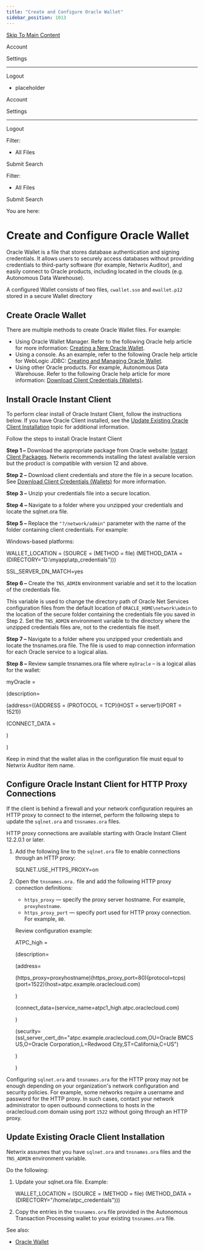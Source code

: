 ```yaml
---
title: "Create and Configure Oracle Wallet"
sidebar_position: 1013
---
```


[Skip To Main Content](#)

Account

Settings

---

Logout

* placeholder

Account

Settings

---

Logout

Filter: 

* All Files

Submit Search

Filter: 

* All Files

Submit Search

You are here:

# Create and Configure Oracle Wallet

Oracle Wallet is a file that stores database authentication and signing credentials. It allows users to securely access databases without providing credentials to third-party software (for example, Netwrix Auditor), and easily connect to Oracle products, including located in the clouds (e.g. Autonomous Data Warehouse).

A configured Wallet consists of two files, `cwallet.sso` and `ewallet.p12` stored in a secure Wallet directory

## Create Oracle Wallet

There are multiple methods to create Oracle Wallet files. For example:

* Using Oracle Wallet Manager. Refer to the following Oracle help article for more information: [Creating a New Oracle Wallet](`https://docs.oracle.com/database/121/DBIMI/walet.htm#DBIMI9731` "Creating a New Oracle Wallet").
* Using a console. As an example, refer to the following Oracle help article for WebLogic JDBC: [Creating and Managing Oracle Wallet](`https://docs.oracle.com/middleware/1213/wls/JDBCA/oraclewallet.htm#JDBCA596` "Creating and Managing Oracle Wallet").
* Using other Oracle products. For example, Autonomous Data Warehouse. Refer to the following Oracle help article for more information: [Download Client Credentials (Wallets)](`https://docs.oracle.com/en/cloud/paas/autonomous-data-warehouse-cloud/user/connect-download-wallet.html#GUID-B06202D2-0597-41AA-9481-3B174F75D4B1` "Download Client Credentials (Wallets)").

## Install Oracle Instant Client

To perform clear install of Oracle Instant Client, follow the instructions below. If you have Oracle Client installed, see the [Update Existing Oracle Client Installation](#Update "Update Existing Oracle Client Installation") topic for additional information.

Follow the steps to install Oracle Instant Client

**Step 1 –** Download the appropriate package from Oracle website: [Instant Client Packages](`https://www.oracle.com/database/technologies/instant-client/downloads`). Netwrix recommends installing the latest available version but the product is compatible with version 12 and above.

**Step 2 –** Download client credentials and store the file in a secure location. See [Download Client Credentials (Wallets)](`https://docs.oracle.com/en/cloud/paas/atp-cloud/atpug/connect-download-wallet.html#GUID-B06202D2-0597-41AA-9481-3B174F75D4B1`) for more information.

**Step 3 –** Unzip your credentials file into a secure location.

**Step 4 –** Navigate to a folder where you unzipped your credentials and locate the sqlnet.ora file.

**Step 5 –** Replace the `"?/network/admin"` parameter with the name of the folder containing client credentials. For example:

Windows-based platforms:

WALLET_LOCATION = (SOURCE = (METHOD = file) (METHOD_DATA = (DIRECTORY="D:\\myapp\\atp_credentials")))

SSL_SERVER_DN_MATCH=yes

**Step 6 –** Create the `TNS_ADMIN` environment variable and set it to the location of the credentials file.

This variable is used to change the directory path of Oracle Net Services configuration files from the default location of `ORACLE_HOME\network\admin` to the location of the secure folder containing the credentials file you saved in Step 2. Set the `TNS_ADMIN` environment variable to the directory where the unzipped credentials files are, not to the credentials file itself.

**Step 7 –** Navigate to a folder where you unzipped your credentials and locate the tnsnames.ora file. The file is used to map connection information for each Oracle service to a logical alias.

**Step 8 –** Review sample tnsnames.ora file where `myOracle` – is a logical alias for the wallet:

myOracle =

(description=

(address=((ADDRESS = (PROTOCOL = TCP)(HOST = server1)(PORT = 1521))

(CONNECT_DATA =

)

)

Keep in mind that the wallet alias in the configuration file must equal to Netwrix Auditor item name.

## Configure Oracle Instant Client for HTTP Proxy Connections

If the client is behind a firewall and your network configuration requires an HTTP proxy to connect to the internet, perform the following steps to update the `sqlnet.ora` and `tnsnames.ora` files.

HTTP proxy connections are available starting with Oracle Instant Client 12.2.0.1 or later.

1. Add the following line to the `sqlnet.ora` file to enable connections through an HTTP proxy:

   SQLNET.USE_HTTPS_PROXY=on
2. Open the `tnsnames.ora.` file and add the following HTTP proxy connection definitions:

   * `https_proxy` — specify the proxy server hostname. For example, `proxyhostname`.
   * `https_proxy_port` — specify port used for HTTP proxy connection. For example, `80`.

   Review configuration example:

   ATPC_high =

   (description=

   (address=

   (https_proxy=proxyhostname)(https_proxy_port=80)(protocol=tcps)(port=1522)(host=atpc.example.oraclecloud.com)

   )

   (connect_data=(service_name=atpc1_high.atpc.oraclecloud.com)

   )

   (security=(ssl_server_cert_dn="atpc.example.oraclecloud.com,OU=Oracle BMCS US,O=Oracle Corporation,L=Redwood City,ST=California,C=US")

   )

   )

Configuring `sqlnet.ora` and `tnsnames.ora` for the HTTP proxy may not be enough depending on your organization's network configuration and security policies. For example, some networks require a username and password for the HTTP proxy. In such cases, contact your network administrator to open outbound connections to hosts in the oraclecloud.com domain using port `1522` without going through an HTTP proxy.

## Update Existing Oracle Client Installation

Netwrix assumes that you have `sqlnet.ora` and `tnsnames.ora` files and the `TNS_ADMIN` environment variable.

Do the following:

1. Update your sqlnet.ora file. Example:

   WALLET_LOCATION = (SOURCE = (METHOD = file) (METHOD_DATA = (DIRECTORY="/home/atpc_credentials")))
2. Copy the entries in the `tnsnames.ora` file provided in the Autonomous Transaction Processing wallet to your existing `tnsnames.ora` file.

See also:

* [Oracle Wallet](../../../Plans/Items/Items_Oracle_Wallet)